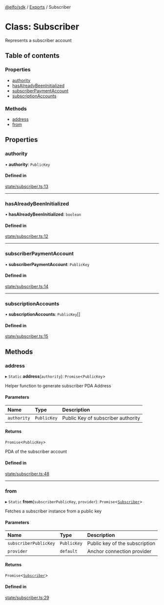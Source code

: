 [@elfo/sdk](../README.md) / [Exports](../modules.md) / Subscriber

# Class: Subscriber

Represents a subscriber account

## Table of contents

### Properties

- [authority](Subscriber.md#authority)
- [hasAlreadyBeenInitialized](Subscriber.md#hasalreadybeeninitialized)
- [subscriberPaymentAccount](Subscriber.md#subscriberpaymentaccount)
- [subscriptionAccounts](Subscriber.md#subscriptionaccounts)

### Methods

- [address](Subscriber.md#address)
- [from](Subscriber.md#from)

## Properties

### authority

• **authority**: `PublicKey`

#### Defined in

[state/subscriber.ts:13](https://github.com/subrina-protocol/subrina-sdk/blob/65fbcf2/src/state/subscriber.ts#L13)

___

### hasAlreadyBeenInitialized

• **hasAlreadyBeenInitialized**: `boolean`

#### Defined in

[state/subscriber.ts:12](https://github.com/subrina-protocol/subrina-sdk/blob/65fbcf2/src/state/subscriber.ts#L12)

___

### subscriberPaymentAccount

• **subscriberPaymentAccount**: `PublicKey`

#### Defined in

[state/subscriber.ts:14](https://github.com/subrina-protocol/subrina-sdk/blob/65fbcf2/src/state/subscriber.ts#L14)

___

### subscriptionAccounts

• **subscriptionAccounts**: `PublicKey`[]

#### Defined in

[state/subscriber.ts:15](https://github.com/subrina-protocol/subrina-sdk/blob/65fbcf2/src/state/subscriber.ts#L15)

## Methods

### address

▸ `Static` **address**(`authority`): `Promise`<`PublicKey`\>

Helper function to generate subscriber PDA Address

#### Parameters

| Name | Type | Description |
| :------ | :------ | :------ |
| `authority` | `PublicKey` | Public Key of subscriber authority |

#### Returns

`Promise`<`PublicKey`\>

PDA of the subscriber account

#### Defined in

[state/subscriber.ts:48](https://github.com/subrina-protocol/subrina-sdk/blob/65fbcf2/src/state/subscriber.ts#L48)

___

### from

▸ `Static` **from**(`subscriberPublicKey`, `provider`): `Promise`<[`Subscriber`](Subscriber.md)\>

Fetches a subscriber instance from a public key

#### Parameters

| Name | Type | Description |
| :------ | :------ | :------ |
| `subscriberPublicKey` | `PublicKey` | Public key of the subscription |
| `provider` | `default` | Anchor connection provider |

#### Returns

`Promise`<[`Subscriber`](Subscriber.md)\>

#### Defined in

[state/subscriber.ts:29](https://github.com/subrina-protocol/subrina-sdk/blob/65fbcf2/src/state/subscriber.ts#L29)
